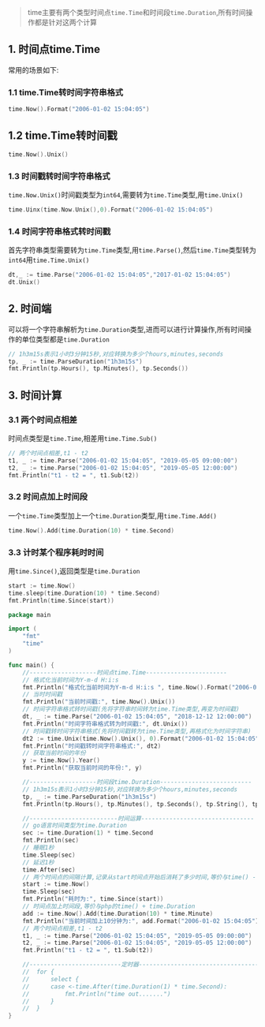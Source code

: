 > time主要有两个类型时间点`time.Time`和时间段`time.Duration`,所有时间操作都是针对这两个计算

## 1. 时间点time.Time
常用的场景如下:
### 1.1 time.Time转时间字符串格式
```go
time.Now().Format("2006-01-02 15:04:05")
```

## 1.2 time.Time转时间戳
```go
time.Now().Unix()
```

### 1.3 时间戳转时间字符串格式
`time.Now.Unix()`时间戳类型为`int64`,需要转为`time.Time`类型,用`time.Unix()`
```go
time.Uinx(time.Now.Unix(),0).Format("2006-01-02 15:04:05")
```

### 1.4 时间字符串格式转时间戳
首先字符串类型需要转为`time.Time`类型,用`time.Parse()`,然后`time.Time`类型转为`int64`用`time.Time.Unix()`
```go
dt,_ := time.Parse("2006-01-02 15:04:05","2017-01-02 15:04:05")
dt.Unix()
```

## 2. 时间端
可以将一个字符串解析为`time.Duration`类型,进而可以进行计算操作,所有时间操作的单位类型都是`time.Duration`
```go
// 1h3m15s表示1小时3分钟15秒,对应转换为多少个hours,minutes,seconds
tp, _ := time.ParseDuration("1h3m15s")
fmt.Println(tp.Hours(), tp.Minutes(), tp.Seconds())
```

## 3. 时间计算
### 3.1 两个时间点相差
时间点类型是`time.Time`,相差用`time.Time.Sub()`
```go
// 两个时间点相差,t1 - t2
t1, _ := time.Parse("2006-01-02 15:04:05", "2019-05-05 09:00:00")
t2, _ := time.Parse("2006-01-02 15:04:05", "2019-05-05 12:00:00")
fmt.Println("t1 - t2 = ", t1.Sub(t2))
```

### 3.2 时间点加上时间段
一个`time.Time`类型加上一个`time.Duration`类型,用`time.Time.Add()`
```go
time.Now().Add(time.Duration(10) * time.Second)
```

### 3.3 计时某个程序耗时时间
用`time.Since()`,返回类型是`time.Duration`
```go
start := time.Now()
time.sleep(time.Duration(10) * time.Second)
fmt.Println(time.Since(start))
```

```go
package main

import (
	"fmt"
	"time"
)

func main() {
	//-------------------时间点time.Time-----------------------
	// 格式化当前时间为Y-m-d H:i:s
	fmt.Println("格式化当前时间为Y-m-d H:i:s ", time.Now().Format("2006-01-02 15:04:05"))
	// 当时时间戳
	fmt.Println("当前时间戳:", time.Now().Unix())
	// 时间字符串格式转时间戳(先将字符串时间转为time.Time类型,再变为时间戳)
	dt, _ := time.Parse("2006-01-02 15:04:05", "2018-12-12 12:00:00")
	fmt.Println("时间字符串格式转为时间戳:", dt.Unix())
	// 时间戳转时间字符串格式(先将时间戳转为time.Time类型,再格式化为时间字符串)
	dt2 := time.Unix(time.Now().Unix(), 0).Format("2006-01-02 15:04:05")
	fmt.Println("时间戳转时间字符串格式:", dt2)
	// 获取当前时间的年份
	y := time.Now().Year()
	fmt.Println("获取当前时间的年份:", y)

	//-------------------时间段time.Duration--------------------------
	// 1h3m15s表示1小时3分钟15秒,对应转换为多少个hours,minutes,seconds
	tp, _ := time.ParseDuration("1h3m15s")
	fmt.Println(tp.Hours(), tp.Minutes(), tp.Seconds(), tp.String(), tp.Truncate(1000))

	//-------------------------时间运算--------------------------------
	// go语言时间类型为time.Duration
	sec := time.Duration(1) * time.Second
	fmt.Println(sec)
	// 睡眠1秒
	time.Sleep(sec)
	// 延迟1秒
	time.After(sec)
	// 两个时间点的间隔计算,记录从start时间点开始后消耗了多少时间,等价与time() - start
	start := time.Now()
	time.Sleep(sec)
	fmt.Println("耗时为:", time.Since(start))
	// 时间点加上时间段,等价与php的time() + time.Duration
	add := time.Now().Add(time.Duration(10) * time.Minute)
	fmt.Println("当前时间加上10分钟为:", add.Format("2006-01-02 15:04:05"))
	// 两个时间点相差,t1 - t2
	t1, _ := time.Parse("2006-01-02 15:04:05", "2019-05-05 09:00:00")
	t2, _ := time.Parse("2006-01-02 15:04:05", "2019-05-05 12:00:00")
	fmt.Println("t1 - t2 = ", t1.Sub(t2))

	//--------------------------定时器------------------------------------
	//	for {
	//		select {
	//		case <-time.After(time.Duration(1) * time.Second):
	//			fmt.Println("time out.......")
	//		}
	//	}
}

```